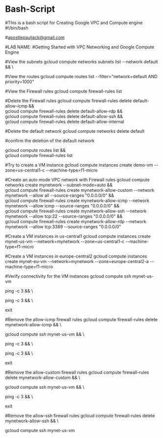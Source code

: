 # Bash-Script
#This is a bash script for Creating Google VPC and Compute engine 
#!/bin/bash

#apostlepauljack@gmail.com

#LAB NAME:
#Getting Started with VPC Networking and Google Compute Engine

#View the subnets
gcloud compute networks subnets list --network default && \

#View the routes
gcloud compute routes list --filter="network=default AND priority=1000"

#View the Firewall rules
gcloud compute firewall-rules list 

#Delete the Firewall rules
gcloud compute firewall-rules delete default-allow-icmp && \
gcloud compute firewall-rules delete default-allow-rdp && \
gcloud compute firewall-rules delete default-allow-ssh && \
gcloud compute firewall-rules delete default-allow-internal

#Delete the default network
gcloud compute networks delete default

#confirm the deletion of the default network

gcloud compute routes list && \
gcloud compute firewall-rules list

#Try to create a VM instance
gcloud compute instances create demo-vm --zone=us-central1-c --machine-type=f1-micro 


#Create an auto mode VPC network with Firewall rules
gcloud compute networks create mynetwork --subnet-mode=auto && \
gcloud compute firewall-rules create mynetwork-allow-custom --network mynetwork --allow all --source-ranges "0.0.0.0/0" && \
gcloud compute firewall-rules create mynetwork-allow-icmp --network mynetwork --allow icmp --source-ranges "0.0.0.0/0" && \
gcloud compute firewall-rules create mynetwork-allow-ssh --network mynetwork --allow tcp:22 --source-ranges "0.0.0.0/0" && \
gcloud compute firewall-rules create mynetwork-allow-rdp --network mynetwork --allow tcp:3389 --source-ranges "0.0.0.0/0"

#Create a VM instances in us-central1
gcloud compute instances create mynet-us-vm --network=mynetwork --zone=us-central1-c --machine-type=f1-micro

#Create a VM instances in europe-central2
gcloud compute instances create mynet-eu-vm --network=mynetwork --zone=europe-central2-a --machine-type=f1-micro

#Verify connectivity for the VM instances
gcloud compute ssh mynet-us-vm

ping -c 3 <Enter mynet-eu-vm internal IP here> && \

ping -c 3 <Enter mynet-eu-vm external IP here> && \

exit

#Remove the allow-icmp firewall rules
gcloud compute firewall-rules delete mynetwork-allow-icmp && \

gcloud compute ssh mynet-us-vm && \

ping -c 3 <Enter mynet-eu-vm internal IP here> && \

ping -c 3 <Enter mynet-eu-vm external IP here> && \

exit

#Remove the allow-custom firewall rules
gcloud compute firewall-rules delete mynetwork-allow-custom && \

gcloud compute ssh mynet-us-vm && \

ping -c 3 <Enter mynet-eu-vm internal IP here> && \

exit

#Remove the allow-ssh firewall rules
gcloud compute firewall-rules delete mynetwork-allow-ssh && \

gcloud compute ssh mynet-us-vm
